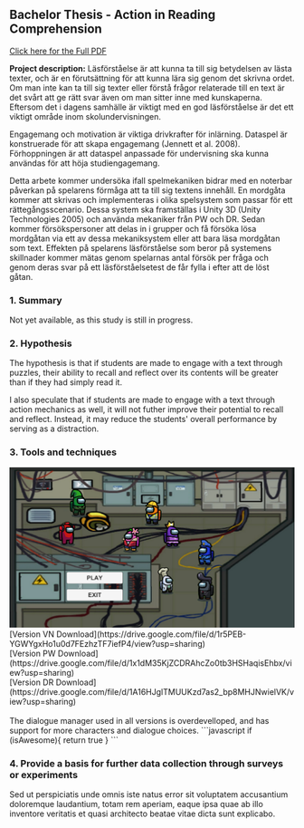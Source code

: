 ## Bachelor Thesis - Action in Reading Comprehension
[Click here for the Full PDF](/pdf/a18rikla_projektarbete.pdf)

**Project description:** Läsförståelse är att kunna ta till sig betydelsen av lästa texter, och är en förutsättning för att kunna lära sig genom det skrivna ordet. Om man inte kan ta till sig texter eller förstå frågor relaterade till en text är det svårt att ge rätt svar även om man sitter inne med kunskaperna. Eftersom det i dagens samhälle är viktigt med en god läsförståelse är det ett viktigt område inom skolundervisningen.

Engagemang och motivation är viktiga drivkrafter för inlärning. Dataspel är konstruerade för att skapa engagemang (Jennett et al. 2008). Förhoppningen är att dataspel anpassade för undervisning ska kunna användas för att höja studiengagemang. 

Detta arbete kommer undersöka ifall spelmekaniken bidrar med en noterbar påverkan på spelarens förmåga att ta till sig textens innehåll. En mordgåta kommer att skrivas och implementeras i olika spelsystem som passar för ett rättegångsscenario. Dessa system ska framställas i Unity 3D (Unity Technologies 2005) och använda mekaniker från PW och DR. Sedan kommer försökspersoner att delas in i grupper och få försöka lösa mordgåtan via ett av dessa mekaniksystem eller att bara läsa mordgåtan som text. Effekten på spelarens läsförståelse som beror på systemens skillnader kommer mätas genom spelarnas antal försök per fråga och genom deras svar på ett läsförståelsetest de får fylla i efter att de löst gåtan.

### 1. Summary
Not yet available, as this study is still in progress.

### 2. Hypothesis
The hypothesis is that if students are made to engage with a text through puzzles, their ability to recall and reflect over its contents will be greater than if they had simply read it.

I also speculate that if students are made to engage with a text through action mechanics as well, it will not futher improve their potential to recall and reflect.
Instead, it may reduce the students' overall performance by serving as a distraction.

### 3. Tools and techniques

<img src="images/Thesis_1.png?raw=true"/>
[Version VN Download](https://drive.google.com/file/d/1r5PEB-YGWYgxHo1u0d7FEzhzTF7iefP4/view?usp=sharing) <br>
[Version PW Download](https://drive.google.com/file/d/1x1dM35KjZCDRAhcZo0tb3HSHaqisEhbx/view?usp=sharing) <br>
[Version DR Download](https://drive.google.com/file/d/1A16HJglTMUUKzd7as2_bp8MHJNwielVK/view?usp=sharing)
<br> <br>
The dialogue manager used in all versions is overdevelloped, and has support for more characters and dialogue choices.
```javascript
if (isAwesome){
  return true
}
```

### 4. Provide a basis for further data collection through surveys or experiments

Sed ut perspiciatis unde omnis iste natus error sit voluptatem accusantium doloremque laudantium, totam rem aperiam, eaque ipsa quae ab illo inventore veritatis et quasi architecto beatae vitae dicta sunt explicabo. 
